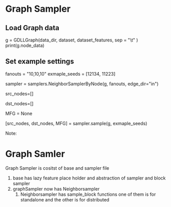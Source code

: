 # Graph Sampler

## Load Graph data

g = GDLLGraph(data_dir, dataset, dataset_features, sep = "\t" )
print(g.node_data)

## Set example settings
fanouts = "10,10,10"
exmaple_seeds = [12134, 11223] 

sampler = samplers.NeighborSamplerByNode(g, fanouts, edge_dir="in")

src_nodes=[]

dst_nodes=[]

MFG = None

[src_nodes, dst_nodes, MFG] = sampler.sample(g, exmaple_seeds)


Note:
# Graph Samler
Graph Sampler is cositst of base and sampler file

1. base has lazy feature place holder and abstraction of sampler and block sampler
2. graphSampler now has Neighborsampler
   1. Neighborsampler has sample_block functions one of them is for standalone and the other is for distributed